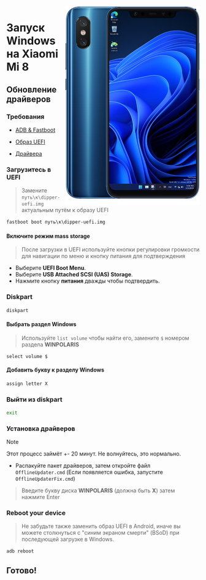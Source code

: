 <img align="right" src="https://github.com/n00b69/woa-dipper/blob/main/dipper.png" width="350" alt="Windows 11 running on dipper">

# Запуск Windows на Xiaomi Mi 8

## Обновление драйверов 

### Требования
- [ADB & Fastboot](https://developer.android.com/studio/releases/platform-tools)

- [Образ UEFI](https://github.com/n00b69/woa-dipper/releases/tag/UEFI)

- [Драйвера](https://github.com/n00b69/woa-dipper/releases/tag/Drivers)

### Загрузитесь в UEFI
> Замените `путь\к\dipper-uefi.img` актуальным путём к образу UEFI
```cmd
fastboot boot путь\к\dipper-uefi.img
```

#### Включите режим mass storage
> После загрузки в UEFI используйте кнопки регулировки громкости для навигации по меню и кнопку питания для подтверждения
- Выберите **UEFI Boot Menu**.
- Выберите **USB Attached SCSI (UAS) Storage**.
- Нажмите кнопку **питания** дважды чтобы подтвердить.

### Diskpart
```cmd
diskpart
```

#### Выбрать раздел Windows 
> Используйте `list volume` чтобы найти его, замените `$` номером раздела **WINPOLARIS**
```diskpart
select volume $
```

#### Добавить букву к разделу Windows
```cmd
assign letter X
```

### Выйти из diskpart
```cmd
exit
```

### Установка драйверов 
> [!Note]
> Этот процесс займёт +- 20 минут. Не волнуйтесь, это нормально.

- Распакуйте пакет драйверов, затем откройте файл `OfflineUpdater.cmd` (Если появляется ошибка, запустите `OfflineUpdaterFix.cmd`)

> Введите букву диска **WINPOLARIS** (должна быть **X**) затем нажмите Enter

### Reboot your device
> Не забудьте также заменить образ UEFI в Android, иначе вы можете столкнуться с "синим экраном смерти" (BSoD) при последующей загрузке в Windows.
```cmd
adb reboot
```

## Готово!

















